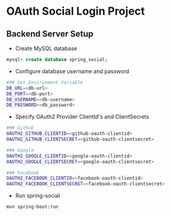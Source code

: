 # OAuth Social Login Project

## Backend Server Setup
* Create MySQL database

```sql
mysql> create database spring_social;
```

* Configure database username and password

```bash
### Set Environment Variable
DB_URL=<db-url>
DB_PORT=<db-port>
DB_USERNAME=<db-username>
DB_PASSWORD=<db_password>
```

* Specify OAuth2 Provider ClientId's and ClientSecrets

```bash
### Github
OAUTH2_GITHUB_CLIENTID=<github-oauth-clientid>
OAUTH2_GITHUB_CLIENTSECRET=<github-oauth-clientsecret>

### Google
OAUTH2_GOOGLE_CLIENTID=<google-oauth-clientid>
OAUTH2_GOOGLE_CLIENTSECRET=<google-oauth-clientsecret>

### Facebook
OAUTH2_FACEBOOK_CLIENTID=<facebook-oauth-clientid>
OAUTH2_FACEBOOK_CLIENTSECRET=<facebook-oauth-clientsecret>
```

* Run spring-social

```bash
mvn spring-boot:run
```